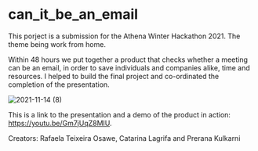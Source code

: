 # can_it_be_an_email 

This porject is a submission for the Athena Winter Hackathon 2021. The theme being work from home.

Within 48 hours we put together a product that checks whether a meeting can be an email, in order to save individuals and companies alike, time and resources. 
I helped to build the final project and co-ordinated the completion of the presentation.

![2021-11-14 (8)](https://user-images.githubusercontent.com/68437724/141994450-f485e779-25af-464b-a2d5-a78f335e6dab.png)

This is a link to the presentation and a demo of the product in action: https://youtu.be/Gm7jUqZ8MIU.

Creators: Rafaela Teixeira Osawe, Catarina Lagrifa and Prerana Kulkarni
